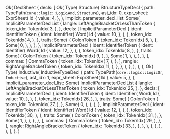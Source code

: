 Ok(
    DeclSheet {
        decls: [
            Ok(
                Type(
                    Structure(
                        StructureTypeDecl {
                            path: TypePath(`core::logic::LogicAnd`, `Structure`),
                            ast_idx: 0,
                            expr_sheet: ExprSheet(
                                Id {
                                    value: 4,
                                },
                            ),
                            implicit_parameter_decl_list: Some(
                                ImplicitParameterDeclList {
                                    langle: LeftAngleBracketOrLessThanToken {
                                        token_idx: TokenIdx(
                                            3,
                                        ),
                                    },
                                    decls: [
                                        ImplicitParameterDecl {
                                            ident: IdentifierToken {
                                                ident: Identifier(
                                                    Word(
                                                        Id {
                                                            value: 10,
                                                        },
                                                    ),
                                                ),
                                                token_idx: TokenIdx(
                                                    4,
                                                ),
                                            },
                                            traits: Some(
                                                (
                                                    ColonToken {
                                                        token_idx: TokenIdx(
                                                            5,
                                                        ),
                                                    },
                                                    Some(
                                                        0,
                                                    ),
                                                ),
                                            ),
                                        },
                                        ImplicitParameterDecl {
                                            ident: IdentifierToken {
                                                ident: Identifier(
                                                    Word(
                                                        Id {
                                                            value: 12,
                                                        },
                                                    ),
                                                ),
                                                token_idx: TokenIdx(
                                                    8,
                                                ),
                                            },
                                            traits: Some(
                                                (
                                                    ColonToken {
                                                        token_idx: TokenIdx(
                                                            9,
                                                        ),
                                                    },
                                                    Some(
                                                        1,
                                                    ),
                                                ),
                                            ),
                                        },
                                    ],
                                    commas: [
                                        CommaToken {
                                            token_idx: TokenIdx(
                                                7,
                                            ),
                                        },
                                    ],
                                    rangle: RightAngleBracketToken {
                                        token_idx: TokenIdx(
                                            11,
                                        ),
                                    },
                                },
                            ),
                        },
                    ),
                ),
            ),
            Ok(
                Type(
                    Inductive(
                        InductiveTypeDecl {
                            path: TypePath(`core::logic::LogicOr`, `Inductive`),
                            ast_idx: 1,
                            expr_sheet: ExprSheet(
                                Id {
                                    value: 5,
                                },
                            ),
                            implicit_parameter_decl_list: Some(
                                ImplicitParameterDeclList {
                                    langle: LeftAngleBracketOrLessThanToken {
                                        token_idx: TokenIdx(
                                            25,
                                        ),
                                    },
                                    decls: [
                                        ImplicitParameterDecl {
                                            ident: IdentifierToken {
                                                ident: Identifier(
                                                    Word(
                                                        Id {
                                                            value: 10,
                                                        },
                                                    ),
                                                ),
                                                token_idx: TokenIdx(
                                                    26,
                                                ),
                                            },
                                            traits: Some(
                                                (
                                                    ColonToken {
                                                        token_idx: TokenIdx(
                                                            27,
                                                        ),
                                                    },
                                                    Some(
                                                        0,
                                                    ),
                                                ),
                                            ),
                                        },
                                        ImplicitParameterDecl {
                                            ident: IdentifierToken {
                                                ident: Identifier(
                                                    Word(
                                                        Id {
                                                            value: 12,
                                                        },
                                                    ),
                                                ),
                                                token_idx: TokenIdx(
                                                    30,
                                                ),
                                            },
                                            traits: Some(
                                                (
                                                    ColonToken {
                                                        token_idx: TokenIdx(
                                                            31,
                                                        ),
                                                    },
                                                    Some(
                                                        1,
                                                    ),
                                                ),
                                            ),
                                        },
                                    ],
                                    commas: [
                                        CommaToken {
                                            token_idx: TokenIdx(
                                                29,
                                            ),
                                        },
                                    ],
                                    rangle: RightAngleBracketToken {
                                        token_idx: TokenIdx(
                                            33,
                                        ),
                                    },
                                },
                            ),
                        },
                    ),
                ),
            ),
        ],
    },
)